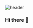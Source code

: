 ![header](https://capsule-render.vercel.app/api?type=egg&color=auto&height=300&section=header&text=capsule%20render&fontSize=90)

### Hi there 👋

<!--
**6yoon/6yoon** is a ✨ _special_ ✨ repository because its `README.md` (this file) appears on your GitHub profile.

Here are some ideas to get you started:

- 🔭 I’m currently working on ... 동양미래대학교
- 🌱 I’m currently learning ... 개발
- 👯 I’m looking to collaborate on ... 
- 🤔 I’m looking for help with ...
- 💬 Ask me about ...
- 📫 How to reach me: ...
- 😄 Pronouns: ...
- ⚡ Fun fact: ...
-->
